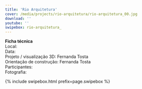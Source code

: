 ```yaml
---
title: 'Rio Arquitetura'
cover: /media/projects/rio-arquitetura/rio-arquitetura_00.jpg
download: ''
youtube: ''
swipebox: rio-arquitetura_
---
```

**Ficha técnica**  
Local:  
Data:  
Projeto / visualização 3D: Fernanda Tosta  
Orientação de construção: Fernanda Tosta  
Participantes:  
Fotografia:  

{% include swipebox.html prefix=page.swipebox %}
